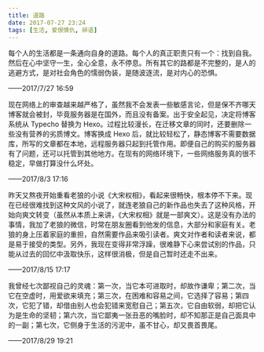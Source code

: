 ```yaml
---
title: 道路
date: 2017-07-27 23:24
tags: [生活, 爱恨情仇, 碎语]
---
```

每个人的生活都是一条通向自身的道路。每个人的真正职责只有一个：找到自我。然后在心中坚守一生，全心全意，永不停息。所有其它的路都是不完整的，是人的逃避方式，是对社会角色的懦弱伪装，是随波逐流，是对内心的恐惧。


<!--more-->


——2017/7/27 16:59

现在网络上的审查越来越严格了，虽然我不会发表一些敏感言论，但是保不齐哪天博客就会被封，毕竟服务器是在国外，而且没有备案。出于安全起见，决定将博客系统从 Typecho 替换为 Hexo。过程比较漫长，在迁移文章的同时，还要删除一些没有营养的劣质博文。博客换成 Hexo 后，就比较轻松了，静态博客不需要数据库，所写的文章都在本地，远程服务器只起到托管作用。即便自己的购买的服务器有了问题，还可以托管到其他地方。在现有的网络环境下，一些网络服务真的很不稳定，早做打算没什么坏处。

——2017/8/3 17:16

昨天又熬夜开始重看老狼的小说《大宋权相》，看起来很畅快，根本停不下来。现在已经很难找到这种文风的小说了，就连老狼自己的新作品也失去了这种风格，开始向爽文转变（虽然从本质上来讲，《大宋权相》就是一部爽文）。这是没有办法的事情，我加了老狼的微信，时常在朋友圈看到他发的信息，大部分和家庭有关。老狼的身上压着家庭的重担，自然需要作品来吸引读者。爽文对作者和读者来说，都是易于接受的类型。另外，我现在变得非常浮躁，很难静下心来尝试别的作品，只能从过去的回忆中汲取快乐，这样很消极，但是自己暂时还走不出来。

——2017/8/15 17:17

我曾经七次鄙视自己的灵魂：第一次，当它本可进取时，却故作谦卑；第二次，当它在空虚时，用爱欲来填充；第三次，在困难和容易之间，它选择了容易；第四次，它犯了错，却借由别人也会犯错来宽慰自己；第五次，它自由软弱，却把它认为是生命的坚韧；第六次，当它鄙夷一张丑恶的嘴脸时，却不知那正是自己面具中的一副；第七次，它侧身于生活的污泥中，虽不甘心，却又畏首畏尾。

——2017/8/29 19:21
